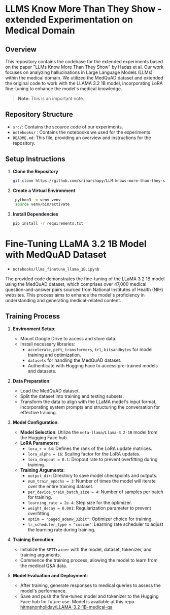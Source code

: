 # LLMS Know More Than They Show - extended Experimentation on Medical Domain

## Overview

This repository contains the codebase for the extended experiments based on the paper "LLMs Know More Than They Show" by Hadas et al. Our work focuses on analyzing hallucinations in Large Language Models (LLMs) within the medical domain. We utilized the MedQuAD dataset and extended the original code to work with the LLAMA 3.2 1B model, incorporating LoRA fine-tuning to enhance the model's medical knowledge.

> **Note:** This is an important note.

## Repository Structure

- `src/`: Contains the scource code of our experiments.
- `notebooks/` : Contains the notebooks we used for the experiments. 
- `README.md`: This file, providing an overview and instructions for the repository.

## Setup Instructions

1. **Clone the Repository**
   ```bash
   git clone https://github.com/sriharshapy/LLM-knows-more-than-they-show.git
2. **Create a Virtual Environment**  
   ```bash
    python3 -m venv venv
    source venv/bin/activate
3. **Install Dependencies**
   ```bash
   pip install -r requirements.txt


# Fine-Tuning LLaMA 3.2 1B Model with MedQuAD Dataset
- `notebooks/llms_finetune_llama_1B.ipynb`
  
The provided code demonstrates the fine-tuning of the LLaMA 3.2 1B model using the MedQuAD dataset, which comprises over 47,000 medical question-and-answer pairs sourced from National Institutes of Health (NIH) websites. This process aims to enhance the model's proficiency in understanding and generating medical-related content.

## Training Process

1. **Environment Setup**:
   - Mount Google Drive to access and store data.
   - Install necessary libraries:
     - `accelerate`, `peft`, `transformers`, `trl`, `bitsandbytes` for model training and optimization.
     - `datasets` for handling the MedQuAD dataset.
     - Authenticate with Hugging Face to access pre-trained models and datasets.

2. **Data Preparation**:
   - Load the MedQuAD dataset.
   - Split the dataset into training and testing subsets.
   - Transform the data to align with the LLaMA model's input format, incorporating system prompts and structuring the conversation for effective training.

3. **Model Configuration**:
   - **Model Selection**: Utilize the `meta-llama/Llama-3.2-1B` model from the Hugging Face hub.
   - **LoRA Parameters**:
     - `lora_r = 64`: Defines the rank of the LoRA update matrices.
     - `lora_alpha = 16`: Scaling factor for the LoRA updates.
     - `lora_dropout = 0.1`: Dropout rate to prevent overfitting during training.
   - **Training Arguments**:
     - `output_dir`: Directory to save model checkpoints and outputs.
     - `num_train_epochs = 3`: Number of times the model will iterate over the entire training dataset.
     - `per_device_train_batch_size = 4`: Number of samples per batch for training.
     - `learning_rate = 2e-4`: Step size for the optimizer.
     - `weight_decay = 0.001`: Regularization parameter to prevent overfitting.
     - `optim = "paged_adamw_32bit"`: Optimizer choice for training.
     - `lr_scheduler_type = "cosine"`: Learning rate scheduler to adjust the learning rate during training.

4. **Training Execution**:
   - Initialize the `SFTTrainer` with the model, dataset, tokenizer, and training arguments.
   - Commence the training process, allowing the model to learn from the medical Q&A data.

5. **Model Evaluation and Deployment**:
   - After training, generate responses to medical queries to assess the model's performance.
   - Save and push the fine-tuned model and tokenizer to the Hugging Face hub for future use. Model is available at this repo [hitmanonholiday/LLAMA-3.2-1B-medical-qa](https://huggingface.co/hitmanonholiday/LLAMA-3.2-1B-medical-qa)



